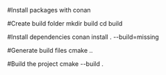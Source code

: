#Install packages with conan

#Create build folder
mkdir build
cd build

#Install dependencies
conan install . --build=missing

#Generate build files
cmake ..

#Build the project
cmake --build .
